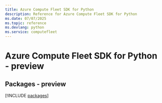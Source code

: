 ```yaml
---
title: Azure Compute Fleet SDK for Python
description: Reference for Azure Compute Fleet SDK for Python
ms.date: 07/07/2025
ms.topic: reference
ms.devlang: python
ms.service: computefleet
---
```

# Azure Compute Fleet SDK for Python - preview
## Packages - preview
[!INCLUDE [packages](compute-fleet-index.md)]